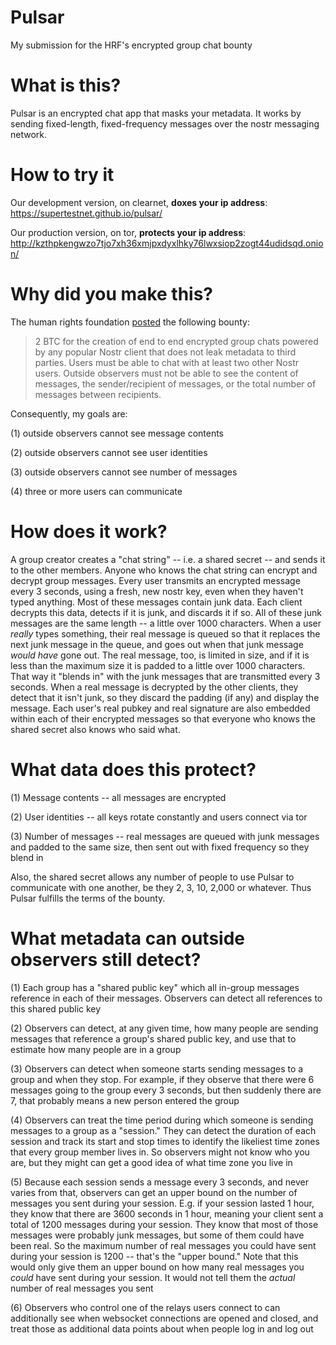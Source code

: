 # Pulsar
My submission for the HRF's encrypted group chat bounty

# What is this?
Pulsar is an encrypted chat app that masks your metadata. It works by sending fixed-length, fixed-frequency messages over the nostr messaging network.

# How to try it

Our development version, on clearnet, **doxes your ip address**: https://supertestnet.github.io/pulsar/

Our production version, on tor, **protects your ip address**: http://kzthpkengwzo7tjo7xh36xmjpxdyxlhky76lwxsiop2zogt44udidsqd.onion/

# Why did you make this?
The human rights foundation [posted](https://bitcoinmagazine.com/business/human-rights-foundation-announces-20-btc-bounty-challenge-for-bitcoin-development) the following bounty:

> 2 BTC for the creation of end to end encrypted group chats powered by any popular Nostr client that does not leak metadata to third parties. Users must be able to chat with at least two other Nostr users. Outside observers must not be able to see the content of messages, the sender/recipient of messages, or the total number of messages between recipients.

Consequently, my goals are:

(1) outside observers cannot see message contents

(2) outside observers cannot see user identities

(3) outside observers cannot see number of messages

(4) three or more users can communicate

# How does it work?
A group creator creates a "chat string" -- i.e. a shared secret -- and sends it to the other members. Anyone who knows the chat string can encrypt and decrypt group messages. Every user transmits an encrypted message every 3 seconds, using a fresh, new nostr key, even when they haven't typed anything. Most of these messages contain junk data. Each client decrypts this data, detects if it is junk, and discards it if so. All of these junk messages are the same length -- a little over 1000 characters. When a user *really* types something, their real message is queued so that it replaces the next junk message in the queue, and goes out when that junk message *would have* gone out. The real message, too, is limited in size, and if it is less than the maximum size it is padded to a little over 1000 characters. That way it "blends in" with the junk messages that are transmitted every 3 seconds. When a real message is decrypted by the other clients, they detect that it isn't junk, so they discard the padding (if any) and display the message. Each user's real pubkey and real signature are also embedded within each of their encrypted messages so that everyone who knows the shared secret also knows who said what.

# What data does this protect?
(1) Message contents -- all messages are encrypted

(2) User identities -- all keys rotate constantly and users connect via tor

(3) Number of messages -- real messages are queued with junk messages and padded to the same size, then sent out with fixed frequency so they blend in

Also, the shared secret allows any number of people to use Pulsar to communicate with one another, be they 2, 3, 10, 2,000 or whatever. Thus Pulsar fulfills the terms of the bounty.

# What metadata can outside observers still detect?
(1) Each group has a "shared public key" which all in-group messages reference in each of their messages. Observers can detect all references to this shared public key

(2) Observers can detect, at any given time, how many people are sending messages that reference a group's shared public key, and use that to estimate how many people are in a group

(3) Observers can detect when someone starts sending messages to a group and when they stop. For example, if they observe that there were 6 messages going to the group every 3 seconds, but then suddenly there are 7, that probably means a new person entered the group

(4) Observers can treat the time period during which someone is sending messages to a group as a "session." They can detect the duration of each session and track its start and stop times to identify the likeliest time zones that every group member lives in. So observers might not know who you are, but they might can get a good idea of what time zone you live in

(5) Because each session sends a message every 3 seconds, and never varies from that, observers can get an upper bound on the number of messages you sent during your session. E.g. if your session lasted 1 hour, they know that there are 3600 seconds in 1 hour, meaning your client sent a total of 1200 messages during your session. They know that most of those messages were probably junk messages, but some of them could have been real. So the maximum number of real messages you could have sent during your session is 1200 -- that's the "upper bound." Note that this would only give them an upper bound on how many real messages you *could* have sent during your session. It would not tell them the *actual* number of real messages you sent

(6) Observers who control one of the relays users connect to can additionally see when websocket connections are opened and closed, and treat those as additional data points about when people log in and log out
